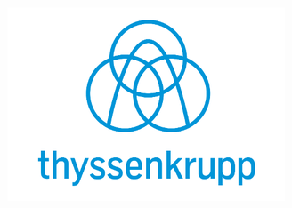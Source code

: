  ![ThyssenKrupp](https://raw.githubusercontent.com/fator7/tke/master/img/Thyssenkrupp_AG_Logo_2015.svg.png?token=AFCNzsxsDZmZDwJCdD78zNS6uaumzuhQks5W6sMOwA%3D%3D)
----
